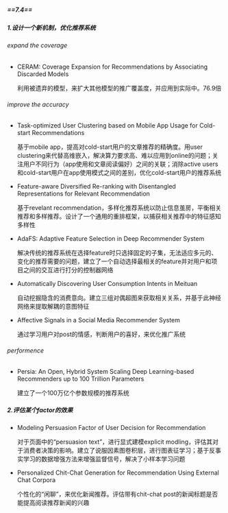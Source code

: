 ##### ==7.4==

##### 1.设计一个新机制，优化推荐系统

###### expand the coverage

- CERAM: Coverage Expansion for Recommendations by Associating Discarded Models

  利用被遗弃的模型，来扩大其他模型的推广覆盖度，并应用到实际中。76.9倍

###### improve the accuracy

- Task-optimized User Clustering based on Mobile App Usage for Cold-start Recommendations

  基于mobile app，提高对cold-start用户的文章推荐的精确度。用user clustering来代替高维嵌入，解决算力要求高、难以应用到online的问题；关注用户不同行为（app使用和文章阅读偏好）之间的关联；消除active users和cold-start用户在app使用模式之间的差别，优化cold-start用户的推荐系统

- Feature-aware Diversified Re-ranking with Disentangled Representations for Relevant Recommendation

  基于revelant recommendation，多样化推荐系统以防止信息茧房，平衡相关推荐和多样推荐。设计了一个通用的重排框架，以捕获相关推荐中的特征感知多样性

- AdaFS: Adaptive Feature Selection in Deep Recommender System

  解决传统的推荐系统在选择feature时只选择固定的子集，无法适应多元的、变化的推荐需要的问题，建立了一个自动选择最相关的feature并对用户和项目之间的交互进行打分的控制器网络

- Automatically Discovering User Consumption Intents in Meituan

  自动挖掘隐含的消费意向。建立三组对偶超图来获取相关关系，并基于此神经网络来提取解耦的意图特征

- Affective Signals in a Social Media Recommender System

  通过学习用户对post的情感，判断用户的喜好，来优化推广系统

###### performence

- Persia: An Open, Hybrid System Scaling Deep Learning-based Recommenders up to 100 Trillion Parameters

  建立了一个100万亿个参数规模的推荐系统

##### 2.评估某个factor的效果

- Modeling Persuasion Factor of User Decision for Recommendation

  对于页面中的“persuasion text”，进行显式建模explicit modling，评估其对于消费者决策的影响。建立了说服因素图卷积层，进行图表征学习；基于反事实学习的数据增强方法来增强监督信号，解决了小样本学习问题

- Personalized Chit-Chat Generation for Recommendation Using External Chat Corpora

  个性化的“闲聊”，来优化新闻推荐。评估带有chit-chat post的新闻标题是否能提高阅读推荐新闻的兴趣

